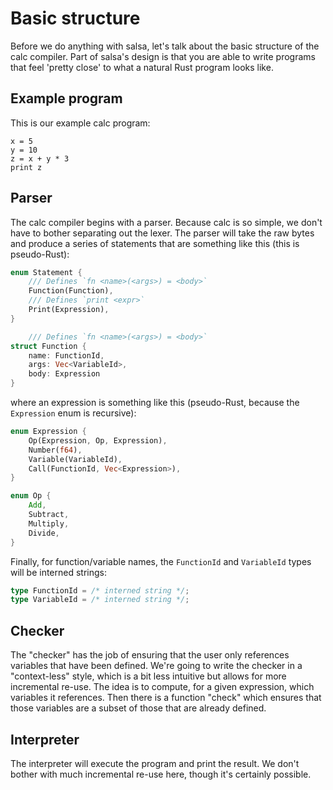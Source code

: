 # Basic structure

Before we do anything with salsa, let's talk about the basic structure of the calc compiler.
Part of salsa's design is that you are able to write programs that feel 'pretty close' to what a natural Rust program looks like.

## Example program

This is our example calc program:

```
x = 5
y = 10
z = x + y * 3
print z
```

## Parser

The calc compiler begins with a parser.
Because calc is so simple, we don't have to bother separating out the lexer.
The parser will take the raw bytes and produce a series of statements that are something like this
(this is pseudo-Rust):

```rust
enum Statement {
    /// Defines `fn <name>(<args>) = <body>`
    Function(Function),
    /// Defines `print <expr>`
    Print(Expression),
}

    /// Defines `fn <name>(<args>) = <body>`
struct Function {
    name: FunctionId,
    args: Vec<VariableId>,
    body: Expression
}
```

where an expression is something like this (pseudo-Rust, because the `Expression` enum is recursive):

```rust
enum Expression {
    Op(Expression, Op, Expression),
    Number(f64),
    Variable(VariableId),
    Call(FunctionId, Vec<Expression>),
}

enum Op {
    Add,
    Subtract,
    Multiply,
    Divide,
}
```

Finally, for function/variable names, the `FunctionId` and `VariableId` types will be interned strings:

```rust
type FunctionId = /* interned string */;
type VariableId = /* interned string */;
```

## Checker

The "checker" has the job of ensuring that the user only references variables that have been defined.
We're going to write the checker in a "context-less" style,
which is a bit less intuitive but allows for more incremental re-use.
The idea is to compute, for a given expression, which variables it references.
Then there is a function "check" which ensures that those variables are a subset of those that are already defined.

## Interpreter

The interpreter will execute the program and print the result. We don't bother with much incremental re-use here,
though it's certainly possible.
